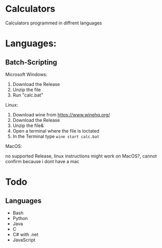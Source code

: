 # Calculators
Calculators programmed in diffrent languages
# Languages:
## Batch-Scripting
Microsoft Windows:
1. Download the Release
2. Unzip the file
3. Run "calc.bat"

Linux:

1. Download wine from https://www.winehq.org/
2. Download the Release
3. Unzip the file&
4. Open a terminal where the file is loctated
5. In the Terminal type ``` wine start calc.bat ```

MacOS:

no supported Release, linux instructions might work on MacOS?, cannot confirm because i dont have a mac

# Todo

## Languages

- Bash
- Python
- Java
- C
- C# with .net
- JavaScript
